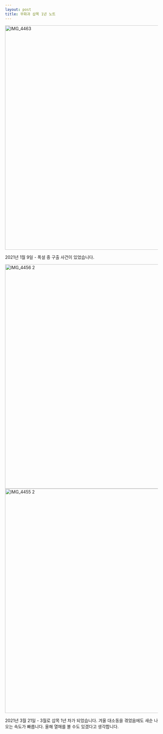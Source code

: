 ```yaml
---
layout: post
title: 무화과 삽목 1년 노트
---
```


<img width="740px" alt="IMG_4463" src="https://user-images.githubusercontent.com/81041256/111920341-b7b7b500-8ad1-11eb-9c0d-2e46f67cee82.jpg">

2021년 1월 9일 - 폭설 중  구출 사건이 있었습니다.

<img width="740px" alt="IMG_4456 2" src="https://user-images.githubusercontent.com/81041256/111920342-b8e8e200-8ad1-11eb-8b51-54178907cb7e.jpg">

<img width="740px" alt="IMG_4455 2" src="https://user-images.githubusercontent.com/81041256/111920344-ba1a0f00-8ad1-11eb-86be-bcf0bc983990.jpg">

2021년 3월 21일 - 3월로 삽목 1년 차가 되었습니다. 겨울 대소동을 겪었음에도 새순 나오는 속도가 빠릅니다. 올해 열매를 볼 수도 있겠다고 생각합니다.
